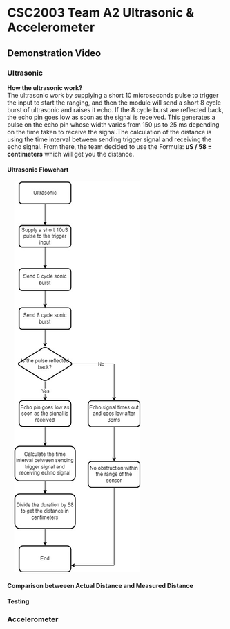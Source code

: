 # CSC2003 Team A2 Ultrasonic & Accelerometer

## Demonstration Video

### Ultrasonic

<b>How the ultrasonic work? </b> <br />
The ultrasonic work by supplying a short 10 microseconds pulse to trigger the input to start the ranging, and then the module will send a short 8 cycle burst of ultrasonic and raises it echo. If the 8 cycle burst are reflected back, the echo pin goes low as soon as the signal is received. This generates a pulse on the echo pin whose width varies from 150 µs to 25 ms depending on the time taken to receive the signal.The calculation of the distance is using the time interval between sending trigger signal and receiving the echo signal. From there, the team decided to use the Formula: <b>uS / 58 = centimeters</b> which will get you the distance.

#### Ultrasonic Flowchart

&nbsp;&nbsp;&nbsp; ![Distance](./Asset/Ultrasonic_chart.jpg)

#### Comparison betweeen Actual Distance and Measured Distance

#### Testing

### Accelerometer
